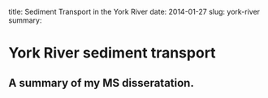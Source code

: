 title: Sediment Transport in the York River
date: 2014-01-27
slug: york-river
summary: 

# York River sediment transport
## A summary of my MS disseratation.


